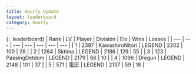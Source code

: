 ```yaml
---
title: Hourly Update
layout: leaderboard
category: hourly
---
```


{: .leaderboard}
| Rank | LV | Player | Division | Elo | Wins | Losses |
| --- | --- | --- | --- | --- | --- | --- |
| <span data-change="0">1</span> | 2397 | <span title="ID: 164871">KawashiroNitori</span> | LEGEND | <span data-change="6">2202</span> | <span data-change="1">100</span> | <span data-change="0">28</span> |
| <span data-change="0">2</span> | 1264 | <span title="ID: 353063">Sktima</span> | LEGEND | <span data-change="0">2186</span> | <span data-change="0">129</span> | <span data-change="0">55</span> |
| <span data-change="0">3</span> | 123 | <span title="ID: 454837">PassingDetdom</span> | LEGEND | <span data-change="0">2179</span> | <span data-change="0">66</span> | <span data-change="0">10</span> |
| <span data-change="0">4</span> | 1096 | <span title="ID: 337810">Dregun</span> | LEGEND | <span data-change="0">2148</span> | <span data-change="0">101</span> | <span data-change="0">37</span> |
| <span data-change="0">5</span> | 571 | <span title="ID: 407707">電圧</span> | LEGEND | <span data-change="0">2137</span> | <span data-change="0">59</span> | <span data-change="0">18</span> |